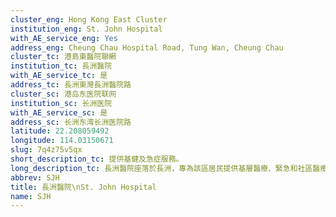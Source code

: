 ```yaml
---
cluster_eng: Hong Kong East Cluster
institution_eng: St. John Hospital
with_AE_service_eng: Yes
address_eng: Cheung Chau Hospital Road, Tung Wan, Cheung Chau
cluster_tc: 港島東醫院聯網
institution_tc: 長洲醫院
with_AE_service_tc: 是
address_tc: 長洲東灣長洲醫院路
cluster_sc: 港岛东医院联网
institution_sc: 长洲医院
with_AE_service_sc: 是
address_sc: 长洲东湾长洲医院路
latitude: 22.208059492
longitude: 114.03150671
slug: 7q4z75v5qx
short_description_tc: 提供基健及急症服務。
long_description_tc: 長洲醫院座落於長洲，專為該區居民提供基層醫療、緊急和社區醫療服務。
abbrev: SJH
title: 長洲醫院\nSt. John Hospital
name: SJH
---
```

